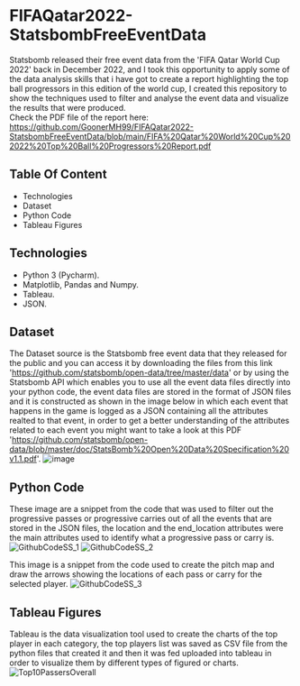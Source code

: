 # FIFAQatar2022-StatsbombFreeEventData
Statsbomb released their free event data from the 'FIFA Qatar World Cup 2022' back in December 2022, and I took this opportunity to apply some of the data analysis skills that i have got to create a report highlighting the top ball progressors in this edition of the world cup, I created this repository to show the techniques used to filter and analyse the event data and visualize the results that were produced.
<br />Check the PDF file of the report here: https://github.com/GoonerMH99/FIFAQatar2022-StatsbombFreeEventData/blob/main/FIFA%20Qatar%20World%20Cup%202022%20Top%20Ball%20Progressors%20Report.pdf

## Table Of Content
* Technologies
* Dataset
* Python Code
* Tableau Figures

## Technologies
* Python 3 (Pycharm).
* Matplotlib, Pandas and Numpy.
* Tableau.
* JSON.

## Dataset
The Dataset source is the Statsbomb free event data that they released for the public and you can access it by downloading the files from this link 'https://github.com/statsbomb/open-data/tree/master/data' or by using the Statsbomb API which enables you to use all the event data files directly into your python code, the event data files are stored in the format of JSON files and it is constructed as shown in the image below in which each event that happens in the game is logged as a JSON containing all the attributes realted to that event, in order to get a better understanding of the attributes related to each event you might want to take a look at this PDF 'https://github.com/statsbomb/open-data/blob/master/doc/StatsBomb%20Open%20Data%20Specification%20v1.1.pdf'.
![image](https://github.com/GoonerMH99/FIFAQatar2022-StatsbombFreeEventData/assets/101012808/9514dd5c-bf3a-4af5-a9b3-16e0f938a2d4)

## Python Code
These image are a snippet from the code that was used to filter out the progressive passes or progressive carries out of all the events that are stored in the JSON files, the location and the end_location attributes were the main attributes used to identify what a progressive pass or carry is.
![GithubCodeSS_1](https://github.com/GoonerMH99/FIFAQatar2022-StatsbombFreeEventData/assets/101012808/c4859cf1-fd3d-4e8f-abaf-2af3855df570)
![GithubCodeSS_2](https://github.com/GoonerMH99/FIFAQatar2022-StatsbombFreeEventData/assets/101012808/7ada9752-58ab-4aff-ae49-cad0d0002843)

This image is a snippet from the code used to create the pitch map and draw the arrows showing the locations of each pass or carry for the selected player.
![GithubCodeSS_3](https://github.com/GoonerMH99/FIFAQatar2022-StatsbombFreeEventData/assets/101012808/629663a1-4743-47f7-97e8-73e3495c0f8f)

## Tableau Figures
Tableau is the data visualization tool used to create the charts of the top player in each category, the top players list was saved as CSV file from the python files that created it and then it was fed uploaded into tableau in order to visualize them by different types of figured or charts.
![Top10PassersOverall](https://github.com/GoonerMH99/FIFAQatar2022-StatsbombFreeEventData/assets/101012808/8417d47d-00bb-42df-893d-ffe1c7701f24)
